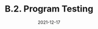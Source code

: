 ---
slug: /pages/v-policies-for-schools-abroad/schools-abroad-experience-planning/program-testing
date: 2021-12-17
title: B.2. Program Testing  
---